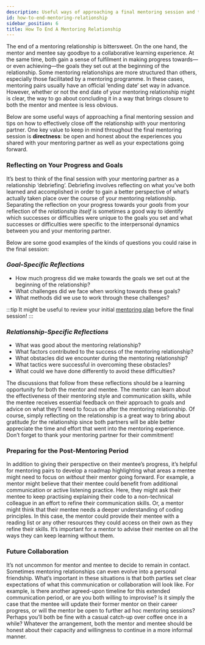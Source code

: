 ```yaml
---
description: Useful ways of approaching a final mentoring session and tips on how to effectively end the relationship with your mentoring partner
id: how-to-end-mentoring-relationship
sidebar_position: 6
title: How To End A Mentoring Relationship
---
```


<head>
    <meta property="og:title" content="How To End A Mentoring Relationship" />
    <meta property="og:type" content="article" />
    <meta property="og:url" content="https://www.developermentoring.guide/docs/meeting-with-your-mentoring-partner/how-to-end-mentoring-relationship" />
</head>

The end of a mentoring relationship is bittersweet. On the one hand, the mentor and mentee say goodbye to a collaborative learning experience. At the same time, both gain a sense of fulfilment in making progress towards—or even achieving—the goals they set out at the beginning of the relationship. Some mentoring relationships are more structured than others, especially those facilitated by a mentoring programme. In these cases, mentoring pairs usually have an official ‘ending date’ set way in advance. However, whether or not the end date of your mentoring relationship might is clear, the way to go about concluding it in a way that brings closure to both the mentor and mentee is less obvious.

Below are some useful ways of approaching a final mentoring session and tips on how to effectively close off the relationship with your mentoring partner. One key value to keep in mind throughout the final mentoring session is **directness**: be open and honest about the experiences you shared with your mentoring partner as well as your expectations going forward.

### Reflecting on Your Progress and Goals

It’s best to think of the final session with your mentoring partner as a relationship ‘debriefing’. Debriefing involves reflecting on what you’ve both learned and accomplished in order to gain a better perspective of what’s actually taken place over the course of your mentoring relationship. Separating the reflection on your progress towards your *goals* from your reflection of the *relationship itself* is sometimes a good way to identify which successes or difficulties were unique to the goals you set and what successes or difficulties were specific to the interpersonal dynamics between you and your mentoring partner.

Below are some good examples of the kinds of questions you could raise in the final session:

### *Goal-Specific Reflections*

* How much progress did we make towards the goals we set out at the beginning of the relationship?
* What challenges did we face when working towards these goals?
* What methods did we use to work through these challenges?

:::tip
It might be useful to review your initial [mentoring plan](https://www.developermentoring.guide/docs/meeting-with-your-mentoring-partner/the-mentoring-plan) before the final session!
:::

### *Relationship-Specific Reflections*

* What was good about the mentoring relationship?
* What factors contributed to the success of the mentoring relationship?
* What obstacles did we encounter during the mentoring relationship?
* What tactics were successful in overcoming these obstacles?
* What could we have done differently to avoid these difficulties?

The discussions that follow from these reflections should be a learning opportunity for both the mentor and mentee. The mentor can learn about the effectiveness of their mentoring style and communication skills, while the mentee receives essential feedback on their approach to goals and advice on what they’ll need to focus on after the mentoring relationship. Of course, simply reflecting on the relationship is a great way to bring about gratitude *for* the relationship since both partners will be able better appreciate the time and effort that went into the mentoring experience. Don’t forget to thank your mentoring partner for their commitment!

### Preparing for the Post-Mentoring Period

In addition to giving their perspective on their mentee’s progress, it’s helpful for mentoring pairs to develop a roadmap highlighting what areas a mentee might need to focus on *without* their mentor going forward. For example, a mentor might believe that their mentee could benefit from additional communication or active listening practice. Here, they might ask their mentee to keep practising explaining their code to a non-technical colleague in an effort to refine their communication skills. Or, a mentor might think that their mentee needs a deeper understanding of coding principles. In this case, the mentor could provide their mentee with a reading list or any other resources they could access on their own as they refine their skills. It’s important for a mentor to advise their mentee on all the ways they can keep learning without them.

### Future Collaboration

It’s not uncommon for mentor and mentee to decide to remain in contact. Sometimes mentoring relationships can even evolve into a personal friendship. What’s important in these situations is that both parties set clear expectations of what this communication or collaboration will look like. For example, is there another agreed-upon timeline for this extended communication period, or are you both willing to improvise? Is it simply the case that the mentee will update their former mentor on their career progress, or will the mentor be open to further ad hoc mentoring sessions? Perhaps you’ll both be fine with a casual catch-up over coffee once in a while? Whatever the arrangement, both the mentor and mentee should be honest about their capacity and willingness to continue in a more informal manner.
